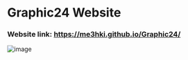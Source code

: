 # Graphic24 Website

### Website link: https://me3hki.github.io/Graphic24/


![image](https://github.com/me3hki/Graphic24/assets/87234097/a0b8fbe3-bbee-4223-8296-18f279f7b35c)
